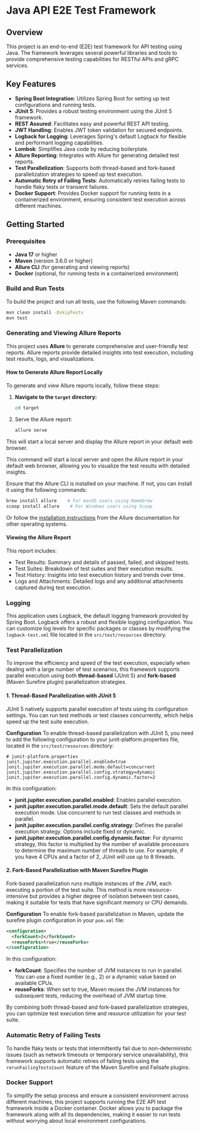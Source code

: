 # Java API E2E Test Framework

## Overview

This project is an end-to-end (E2E) test framework for API testing using Java. The framework leverages several powerful libraries and tools to provide
comprehensive testing capabilities for RESTful APIs and gRPC services.

## Key Features

- **Spring Boot Integration**: Utilizes Spring Boot for setting up test configurations and running tests.
- **JUnit 5**: Provides a robust testing environment using the JUnit 5 framework.
- **REST Assured**: Facilitates easy and powerful REST API testing.
- **JWT Handling**: Enables JWT token validation for secured endpoints.
- **Logback for Logging**: Leverages Spring's default Logback for flexible and performant logging capabilities.
- **Lombok**: Simplifies Java code by reducing boilerplate.
- **Allure Reporting**: Integrates with Allure for generating detailed test reports.
- **Test Parallelization**: Supports both thread-based and fork-based parallelization strategies to speed up test execution.
- **Automatic Retry of Failing Tests**: Automatically retries failing tests to handle flaky tests or transient failures.
- **Docker Support**: Provides Docker support for running tests in a containerized environment, ensuring consistent test execution across different machines.

## Getting Started

### Prerequisites

- **Java 17** or higher
- **Maven** (version 3.6.0 or higher)
- **Allure CLI** (for generating and viewing reports)
- **Docker** (optional, for running tests in a containerized environment)

### Build and Run Tests

To build the project and run all tests, use the following Maven commands:

```bash
mvn clean install -DskipTests
mvn test
```

### Generating and Viewing Allure Reports

This project uses **Allure** to generate comprehensive and user-friendly test reports. Allure reports provide detailed insights into test execution, including
test results, logs, and visualizations.



#### How to Generate Allure Report Locally

To generate and view Allure reports locally, follow these steps:

1. **Navigate to the `target` directory:**
   ```bash
   cd target
   ```
2. Serve the Allure report:
   ```bash
   allure serve
   ```

This will start a local server and display the Allure report in your default web browser.

This command will start a local server and open the Allure report in your default web browser, allowing you to visualize the test results with detailed
insights.

Ensure that the Allure CLI is installed on your machine. If not, you can install it using the following commands:

```bash
brew install allure    # For macOS users using Homebrew
scoop install allure    # For Windows users using Scoop
```

Or follow the [installation instructions](https://allurereport.org/docs/install/) from the Allure documentation for other operating systems.

#### Viewing the Allure Report

This report includes:

- Test Results: Summary and details of passed, failed, and skipped tests.
- Test Suites: Breakdown of test suites and their execution results.
- Test History: Insights into test execution history and trends over time.
- Logs and Attachments: Detailed logs and any additional attachments captured during test execution.

### Logging

This application uses Logback, the default logging framework provided by Spring Boot. Logback offers a robust and flexible logging configuration.
You can customize log levels for specific packages or classes by modifying the `logback-test.xml` file located in the `src/test/resources` directory.

### Test Parallelization

To improve the efficiency and speed of the test execution, especially when dealing with a large number of test scenarios, this framework supports parallel
execution using both **thread-based** (JUnit 5) and **fork-based** (Maven Surefire plugin) parallelization strategies.

#### 1. Thread-Based Parallelization with JUnit 5

JUnit 5 natively supports parallel execution of tests using its configuration settings. You can run test methods or test classes concurrently, which helps speed
up the test suite execution.

**Configuration**
To enable thread-based parallelization with JUnit 5, you need to add the following configuration to your junit-platform.properties file, located in the
`src/test/resources` directory:

```properties
# junit-platform.properties
junit.jupiter.execution.parallel.enabled=true
junit.jupiter.execution.parallel.mode.default=concurrent
junit.jupiter.execution.parallel.config.strategy=dynamic
junit.jupiter.execution.parallel.config.dynamic.factor=2
```

In this configuration:

- **junit.jupiter.execution.parallel.enabled**: Enables parallel execution.
- **junit.jupiter.execution.parallel.mode.default**: Sets the default parallel execution mode. Use concurrent to run test classes and methods in parallel.
- **junit.jupiter.execution.parallel.config.strategy**: Defines the parallel execution strategy. Options include fixed or dynamic.
- **junit.jupiter.execution.parallel.config.dynamic.factor**: For dynamic strategy, this factor is multiplied by the number of available processors to determine
  the maximum number of threads to use. For example, if you have 4 CPUs and a factor of 2, JUnit will use up to 8 threads.

#### 2. Fork-Based Parallelization with Maven Surefire Plugin

Fork-based parallelization runs multiple instances of the JVM, each executing a portion of the test suite. This method is more resource-intensive but provides a
higher degree of isolation between test cases, making it suitable for tests that have significant memory or CPU demands.

**Configuration**
To enable fork-based parallelization in Maven, update the surefire plugin configuration in your `pom.xml` file:

```xml
<configuration>
  <forkCount>2</forkCount>
  <reuseForks>true</reuseForks>
</configuration>
```

In this configuration:

- **forkCount**: Specifies the number of JVM instances to run in parallel. You can use a fixed number (e.g., 2) or a dynamic value based on available CPUs.
- **reuseForks**: When set to true, Maven reuses the JVM instances for subsequent tests, reducing the overhead of JVM startup time.

By combining both thread-based and fork-based parallelization strategies, you can optimize test execution time and resource utilization for your test suite.

### Automatic Retry of Failing Tests

To handle flaky tests or tests that intermittently fail due to non-deterministic issues (such as network timeouts or temporary service unavailability), this
framework supports automatic retries of failing tests using the `rerunFailingTestsCount` feature of the Maven Surefire and Failsafe plugins.

### Docker Support

To simplify the setup process and ensure a consistent environment across different machines, this project supports running the E2E API test framework inside a
Docker container. Docker allows you to package the framework along with all its dependencies, making it easier to run tests without worrying about local
environment configurations.
